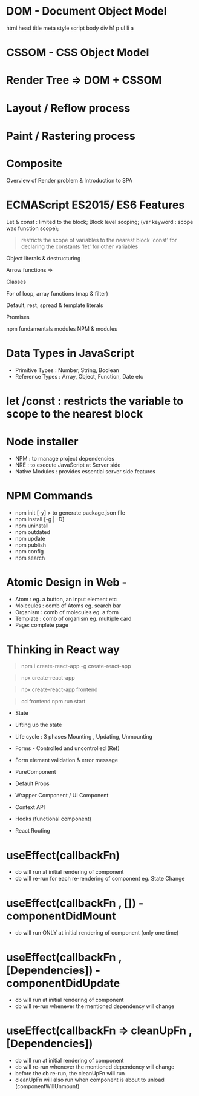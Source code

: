# DOM - Document Object Model

html
head
title
meta
style
script
body
div
h1
p
ul
li
a

# CSSOM - CSS Object Model

# Render Tree => DOM + CSSOM

# Layout / Reflow process

# Paint / Rastering process

# Composite

Overview of Render problem & Introduction to SPA

# ECMAScript ES2015/ ES6 Features

Let & const : limited to the block; Block level scoping; (var keyword : scope was function scope);

> restricts the scope of variables to the nearest block
> 'const' for declaring the constants
> 'let' for other variables

Object literals & destructuring

Arrow functions =>

Classes

For of loop, array functions (map & filter)

Default, rest, spread & template literals

Promises

npm fundamentals
modules
NPM & modules

# Data Types in JavaScript

- Primitive Types : Number, String, Boolean
- Reference Types : Array, Object, Function, Date etc

# let /const : restricts the variable to scope to the nearest block

# Node installer

- NPM : to manage project dependencies
- NRE : to execute JavaScript at Server side
- Native Modules : provides essential server side features

# NPM Commands

- npm init [-y] > to generate package.json file
- npm install <package-name> [-g | -D]
- npm uninstall <package-name>
- npm outdated
- npm update
- npm publish
- npm config
- npm search

# Atomic Design in Web -

- Atom : eg. a button, an input element etc
- Molecules : comb of Atoms eg. search bar
- Organism : comb of molecules eg. a form
- Template : comb of organism eg. multiple card
- Page: complete page

# Thinking in React way

> npm i create-react-app -g
> create-react-app <app-name>

> npx create-react-app <app-name>

> npx create-react-app frontend

> cd frontend
> npm run start

- State
- Lifting up the state
- Life cycle : 3 phases Mounting , Updating, Unmounting
- Forms - Controlled and uncontrolled (Ref)
- Form element validation & error message
- PureComponent
- Default Props
- Wrapper Component / UI Component

- Context API
- Hooks (functional component)
- React Routing

# useEffect(callbackFn)

- cb will run at initial rendering of component
- cb will re-run for each re-rendering of component eg. State Change

# useEffect(callbackFn , []) - componentDidMount

- cb will run ONLY at initial rendering of component (only one time)

# useEffect(callbackFn , [Dependencies]) - componentDidUpdate

- cb will run at initial rendering of component
- cb will re-run whenever the mentioned dependency will change

# useEffect(callbackFn => cleanUpFn , [Dependencies])

- cb will run at initial rendering of component
- cb will re-run whenever the mentioned dependency will change
- before the cb re-run, the cleanUpFn will run
- cleanUpFn will also run when component is about to unload (componentWillUnmount)
